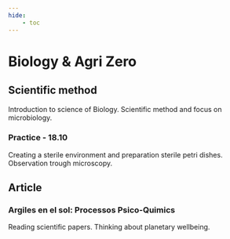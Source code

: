 ```yaml
---
hide:
    - toc
---
```


# Biology & Agri Zero

## Scientific method

Introduction to science of Biology.
Scientific method and focus on microbiology.

### Practice - 18.10

Creating a sterile environment and preparation sterile petri dishes.
Observation trough microscopy.

## Article

### Argiles en el sol: Processos Psico-Quimics

Reading scientific papers. Thinking about planetary wellbeing.

